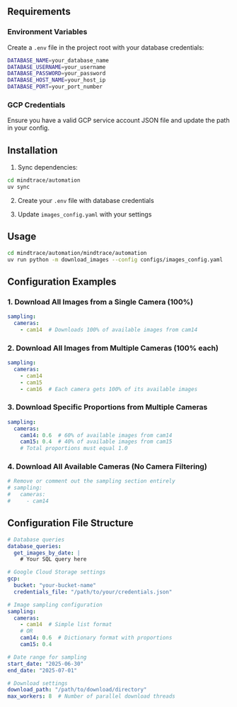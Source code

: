 ## Requirements

### Environment Variables
Create a `.env` file in the project root with your database credentials:
```bash
DATABASE_NAME=your_database_name
DATABASE_USERNAME=your_username
DATABASE_PASSWORD=your_password
DATABASE_HOST_NAME=your_host_ip
DATABASE_PORT=your_port_number
```

### GCP Credentials
Ensure you have a valid GCP service account JSON file and update the path in your config.

## Installation

1. Sync dependencies:
```bash
cd mindtrace/automation
uv sync
```

2. Create your `.env` file with database credentials

3. Update `images_config.yaml` with your settings

## Usage

```bash
cd mindtrace/automation/mindtrace/automation
uv run python -m download_images --config configs/images_config.yaml
```

## Configuration Examples

### 1. Download All Images from a Single Camera (100%)
```yaml
sampling:
  cameras:
    - cam14  # Downloads 100% of available images from cam14
```

### 2. Download All Images from Multiple Cameras (100% each)
```yaml
sampling:
  cameras:
    - cam14
    - cam15
    - cam16  # Each camera gets 100% of its available images
```

### 3. Download Specific Proportions from Multiple Cameras
```yaml
sampling:
  cameras:
    cam14: 0.6  # 60% of available images from cam14
    cam15: 0.4  # 40% of available images from cam15
    # Total proportions must equal 1.0
```

### 4. Download All Available Cameras (No Camera Filtering)
```yaml
# Remove or comment out the sampling section entirely
# sampling:
#   cameras:
#     - cam14
```

## Configuration File Structure

```yaml
# Database queries
database_queries:
  get_images_by_date: |
    # Your SQL query here

# Google Cloud Storage settings
gcp:
  bucket: "your-bucket-name"
  credentials_file: "/path/to/your/credentials.json"

# Image sampling configuration
sampling:
  cameras:
    - cam14  # Simple list format
    # OR
    cam14: 0.6  # Dictionary format with proportions
    cam15: 0.4

# Date range for sampling
start_date: "2025-06-30"
end_date: "2025-07-01"

# Download settings
download_path: "/path/to/download/directory"
max_workers: 8  # Number of parallel download threads
``` 